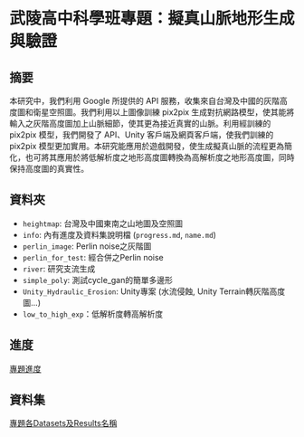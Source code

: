 # 武陵高中科學班專題：擬真山脈地形生成與驗證

## 摘要
本研究中，我們利用 Google 所提供的 API 服務，收集來自台灣及中國的灰階高度圖和衛星空照圖。我們利用以上圖像訓練 pix2pix 生成對抗網路模型，使其能將輸入之灰階高度圖加上山脈細節，使其更為接近真實的山脈。利用經訓練的 pix2pix 模型，我們開發了 API、Unity
客戶端及網頁客戶端，使我們訓練的 pix2pix 模型更加實用。本研究能應用於遊戲開發，使生成擬真山脈的流程更為簡化，也可將其應用於將低解析度之地形高度圖轉換為高解析度之地形高度圖，同時保持高度圖的真實性。

## 資料夾
- `heightmap`: 台灣及中國東南之山地圖及空照圖
- `info`: 內有進度及資料集說明檔 (`progress.md`, `name.md`)
- `perlin_image`: Perlin noise之灰階圖
- `perlin_for_test`: 經合併之Perlin noise
- `river`: 研究支流生成
- `simple_poly`: 測試cycle_gan的簡單多邊形
- `Unity_Hydraulic_Erosion`: Unity專案 (水流侵蝕, Unity Terrain轉灰階高度圖...)
- `low_to_high_exp`：低解析度轉高解析度

## 進度
[專題進度](https://github.com/jayin92/scifair/blob/master/docs/progress.md)

## 資料集

[專題各Datasets及Results名稱](https://github.com/jayin92/scifair/blob/master/docs/name.md)
